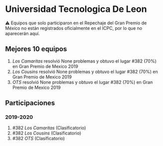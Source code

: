 # Universidad Tecnologica De Leon

:warning: Equipos que solo participaron en el Repechaje del Gran Premio de México no están registrados oficialmente en el ICPC, por lo que no aparecerán aquí.

## Mejores 10 equipos

1. _Los Camaritas_ resolvió None problemas y obtuvo el lugar #382 (70%) en Gran Premio de Mexico 2019
1. _Los Cousins_ resolvió None problemas y obtuvo el lugar #382 (70%) en Gran Premio de Mexico 2019
1. _OTS_ resolvió None problemas y obtuvo el lugar #382 (70%) en Gran Premio de Mexico 2019

## Participaciones

### 2019-2020

1. #382 _Los Camaritas_ (Clasificatorio)
1. #382 _Los Cousins_ (Clasificatorio)
1. #382 _OTS_ (Clasificatorio)



